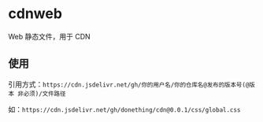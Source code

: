 # cdnweb

Web 静态文件，用于 CDN

## 使用

引用方式：`https://cdn.jsdelivr.net/gh/你的用户名/你的仓库名@发布的版本号(@版本 非必须)/文件路径`

如：`https://cdn.jsdelivr.net/gh/donething/cdn@0.0.1/css/global.css`